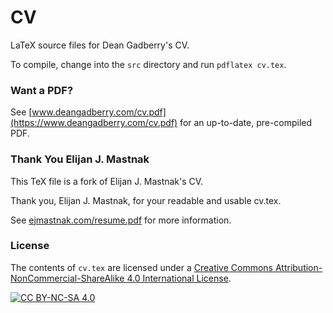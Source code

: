 # CV

LaTeX source files for Dean Gadberry's CV.

To compile, change into the `src` directory and run `pdflatex cv.tex`.

### Want a PDF?

See  [www.deangadberry.com/cv.pdf](https://www.deangadberry.com/cv.pdf) for an up-to-date, pre-compiled PDF.

### Thank You Elijan J. Mastnak

This TeX file is a fork of Elijan J. Mastnak's CV.

Thank you, Elijan J. Mastnak, for your readable and usable cv.tex.

See [ejmastnak.com/resume.pdf](https://www.ejmastnak.com/resume.pdf) for more information.

### License

The contents of `cv.tex` are licensed under a [Creative Commons Attribution-NonCommercial-ShareAlike 4.0 International License][cc-by-nc-sa].

[![CC BY-NC-SA 4.0][cc-by-nc-sa-shield]][cc-by-nc-sa]

[cc-by-nc-sa]: http://creativecommons.org/licenses/by-nc-sa/4.0/
[cc-by-nc-sa-shield]: https://img.shields.io/badge/License-CC%20BY--NC--SA%204.0-lightgrey.svg
